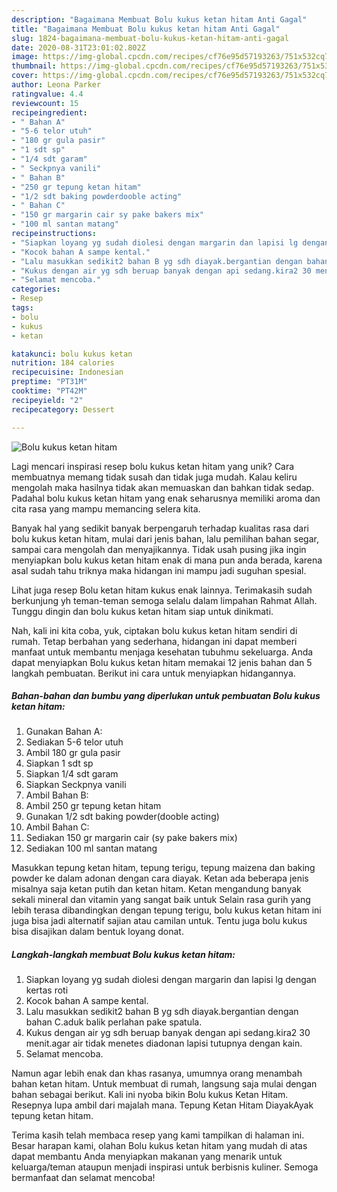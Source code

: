 ```yaml
---
description: "Bagaimana Membuat Bolu kukus ketan hitam Anti Gagal"
title: "Bagaimana Membuat Bolu kukus ketan hitam Anti Gagal"
slug: 1824-bagaimana-membuat-bolu-kukus-ketan-hitam-anti-gagal
date: 2020-08-31T23:01:02.802Z
image: https://img-global.cpcdn.com/recipes/cf76e95d57193263/751x532cq70/bolu-kukus-ketan-hitam-foto-resep-utama.jpg
thumbnail: https://img-global.cpcdn.com/recipes/cf76e95d57193263/751x532cq70/bolu-kukus-ketan-hitam-foto-resep-utama.jpg
cover: https://img-global.cpcdn.com/recipes/cf76e95d57193263/751x532cq70/bolu-kukus-ketan-hitam-foto-resep-utama.jpg
author: Leona Parker
ratingvalue: 4.4
reviewcount: 15
recipeingredient:
- " Bahan A"
- "5-6 telor utuh"
- "180 gr gula pasir"
- "1 sdt sp"
- "1/4 sdt garam"
- " Seckpnya vanili"
- " Bahan B"
- "250 gr tepung ketan hitam"
- "1/2 sdt baking powderdooble acting"
- " Bahan C"
- "150 gr margarin cair sy pake bakers mix"
- "100 ml santan matang"
recipeinstructions:
- "Siapkan loyang yg sudah diolesi dengan margarin dan lapisi lg dengan kertas roti"
- "Kocok bahan A sampe kental."
- "Lalu masukkan sedikit2 bahan B yg sdh diayak.bergantian dengan bahan C.aduk balik perlahan pake spatula."
- "Kukus dengan air yg sdh beruap banyak dengan api sedang.kira2 30 menit.agar air tidak menetes diadonan lapisi tutupnya dengan kain."
- "Selamat mencoba."
categories:
- Resep
tags:
- bolu
- kukus
- ketan

katakunci: bolu kukus ketan 
nutrition: 184 calories
recipecuisine: Indonesian
preptime: "PT31M"
cooktime: "PT42M"
recipeyield: "2"
recipecategory: Dessert

---
```



![Bolu kukus ketan hitam](https://img-global.cpcdn.com/recipes/cf76e95d57193263/751x532cq70/bolu-kukus-ketan-hitam-foto-resep-utama.jpg)

Lagi mencari inspirasi resep bolu kukus ketan hitam yang unik? Cara membuatnya memang tidak susah dan tidak juga mudah. Kalau keliru mengolah maka hasilnya tidak akan memuaskan dan bahkan tidak sedap. Padahal bolu kukus ketan hitam yang enak seharusnya memiliki aroma dan cita rasa yang mampu memancing selera kita.

Banyak hal yang sedikit banyak berpengaruh terhadap kualitas rasa dari bolu kukus ketan hitam, mulai dari jenis bahan, lalu pemilihan bahan segar, sampai cara mengolah dan menyajikannya. Tidak usah pusing jika ingin menyiapkan bolu kukus ketan hitam enak di mana pun anda berada, karena asal sudah tahu triknya maka hidangan ini mampu jadi suguhan spesial.

Lihat juga resep Bolu ketan hitam kukus enak lainnya. Terimakasih sudah berkunjung yh teman-teman semoga selalu dalam limpahan Rahmat Allah. Tunggu dingin dan bolu kukus ketan hitam siap untuk dinikmati.


Nah, kali ini kita coba, yuk, ciptakan bolu kukus ketan hitam sendiri di rumah. Tetap berbahan yang sederhana, hidangan ini dapat memberi manfaat untuk membantu menjaga kesehatan tubuhmu sekeluarga. Anda dapat menyiapkan Bolu kukus ketan hitam memakai 12 jenis bahan dan 5 langkah pembuatan. Berikut ini cara untuk menyiapkan hidangannya.

<!--inarticleads1-->

##### Bahan-bahan dan bumbu yang diperlukan untuk pembuatan Bolu kukus ketan hitam:

1. Gunakan  Bahan A:
1. Sediakan 5-6 telor utuh
1. Ambil 180 gr gula pasir
1. Siapkan 1 sdt sp
1. Siapkan 1/4 sdt garam
1. Siapkan  Seckpnya vanili
1. Ambil  Bahan B:
1. Ambil 250 gr tepung ketan hitam
1. Gunakan 1/2 sdt baking powder(dooble acting)
1. Ambil  Bahan C:
1. Sediakan 150 gr margarin cair (sy pake bakers mix)
1. Sediakan 100 ml santan matang


Masukkan tepung ketan hitam, tepung terigu, tepung maizena dan baking powder ke dalam adonan dengan cara diayak. Ketan ada beberapa jenis misalnya saja ketan putih dan ketan hitam. Ketan mengandung banyak sekali mineral dan vitamin yang sangat baik untuk Selain rasa gurih yang lebih terasa dibandingkan dengan tepung terigu, bolu kukus ketan hitam ini juga bisa jadi alternatif sajian atau camilan untuk. Tentu juga bolu kukus bisa disajikan dalam bentuk loyang donat. 

<!--inarticleads2-->

##### Langkah-langkah membuat Bolu kukus ketan hitam:

1. Siapkan loyang yg sudah diolesi dengan margarin dan lapisi lg dengan kertas roti
1. Kocok bahan A sampe kental.
1. Lalu masukkan sedikit2 bahan B yg sdh diayak.bergantian dengan bahan C.aduk balik perlahan pake spatula.
1. Kukus dengan air yg sdh beruap banyak dengan api sedang.kira2 30 menit.agar air tidak menetes diadonan lapisi tutupnya dengan kain.
1. Selamat mencoba.


Namun agar lebih enak dan khas rasanya, umumnya orang menambah bahan ketan hitam. Untuk membuat di rumah, langsung saja mulai dengan bahan sebagai berikut. Kali ini nyoba bikin Bolu kukus Ketan Hitam. Resepnya lupa ambil dari majalah mana. Tepung Ketan Hitam DiayakAyak tepung ketan hitam. 

Terima kasih telah membaca resep yang kami tampilkan di halaman ini. Besar harapan kami, olahan Bolu kukus ketan hitam yang mudah di atas dapat membantu Anda menyiapkan makanan yang menarik untuk keluarga/teman ataupun menjadi inspirasi untuk berbisnis kuliner. Semoga bermanfaat dan selamat mencoba!
